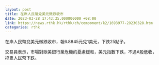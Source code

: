```yaml
---
layout: post
title: 在岸人民幣兌美元微跌收市
date: 2023-03-28 17:43:35.000000000 +08:00
link: https://news.rthk.hk/rthk/ch/component/k2/1693977-20230328.htm
categories: rthk
---
```


在岸人民幣兌美元微跌收市，報6.8845元兌1美元，下跌25點子。

交易員表示，市場對歐美銀行業危機的憂慮緩和，美元指數下跌，不過A股低收，拖累人民幣下跌。
